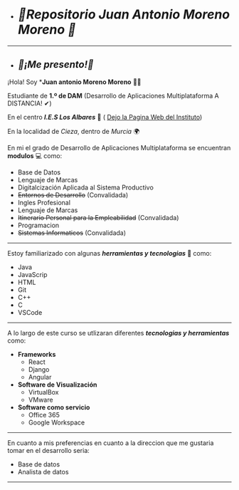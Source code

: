 - # ***📖Repositorio Juan Antonio Moreno Moreno 📖***
 ___
- ## ***👋¡Me presento!👋***  


 ¡Hola! Soy ***Juan antonio Moreno Moreno** 🙋‍♂️

Estudiante de **1.º de DAM** (Desarrollo de Aplicaciones Multiplataforma A DISTANCIA! ✔) 

En el centro ***I.E.S Los Albares*** 🏫 ( [Dejo la Pagina Web del Instituto](https://www.ieslosalbares.es/))

En la localidad de *Cieza*, dentro de *Murcia* 🌍  

En mi el grado de Desarrollo de Aplicaciones Multiplataforma se encuentran **modulos** 💻 como:  

- Base de Datos
- Lenguaje de Marcas
- Digitalcización Aplicada al Sistema Productivo
- ~~Entornos de Desarrollo~~ (Convalidada)
- Ingles Profesional
- Lenguaje de Marcas
- ~~Itinerario Personal para la Empleabilidad~~ (Convalidada)
- Programacion
- ~~Sistemas Informaticos~~ (Convalidada)

 ---
Estoy familiarizado con algunas ***herramientas y tecnologias*** 🔧 como:

- Java 
- JavaScrip
- HTML
- Git
- C++
- C
- VSCode
---
A lo largo de este curso se utlizaran diferentes ***tecnologias y herramientas*** como:

- **Frameworks**
    - React
    - Django
    - Angular
- **Software de Visualización**
    * VirtualBox
    * VMware
- **Software como servicio**
    + Office 365
    + Google Workspace
---
En cuanto a mis preferencias en cuanto a la direccion que me gustaria tomar en el desarrollo seria:
- Base de datos
- Analista de datos
---




  





